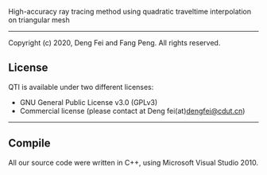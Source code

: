 High-accuracy ray tracing method using quadratic traveltime interpolation on triangular mesh
*****************************************************************************
Copyright (c) 2020, Deng Fei and Fang Peng. All rights reserved.
## License
QTI is available under two different licenses:
* GNU General Public License v3.0 (GPLv3)
* Commercial license (please contact at Deng fei(at)dengfei@cdut.cn)
*****************************************************************************
## Compile
All our source code were written in C++, using Microsoft Visual Studio 2010.
